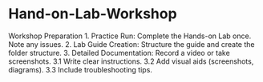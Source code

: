 # Hand-on-Lab-Workshop
Workshop Preparation    1. Practice Run: Complete the Hands-on Lab once. Note any issues.  2. Lab Guide Creation: Structure the guide and create the folder structure.  3. Detailed Documentation: Record a video or take screenshots.  3.1 Write clear instructions.  3.2 Add visual aids (screenshots, diagrams).  3.3 Include troubleshooting tips.
